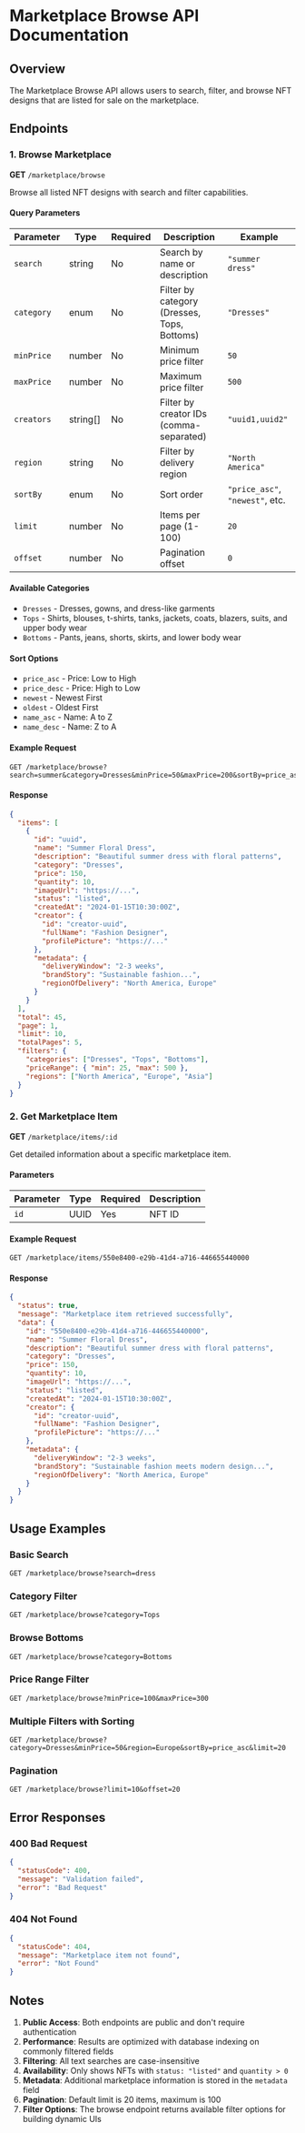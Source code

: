 # Marketplace Browse API Documentation

## Overview
The Marketplace Browse API allows users to search, filter, and browse NFT designs that are listed for sale on the marketplace.

## Endpoints

### 1. Browse Marketplace
**GET** `/marketplace/browse`

Browse all listed NFT designs with search and filter capabilities.

#### Query Parameters
| Parameter | Type | Required | Description | Example |
|-----------|------|----------|-------------|---------|
| `search` | string | No | Search by name or description | `"summer dress"` |
| `category` | enum | No | Filter by category (Dresses, Tops, Bottoms) | `"Dresses"` |
| `minPrice` | number | No | Minimum price filter | `50` |
| `maxPrice` | number | No | Maximum price filter | `500` |
| `creators` | string[] | No | Filter by creator IDs (comma-separated) | `"uuid1,uuid2"` |
| `region` | string | No | Filter by delivery region | `"North America"` |
| `sortBy` | enum | No | Sort order | `"price_asc"`, `"newest"`, etc. |
| `limit` | number | No | Items per page (1-100) | `20` |
| `offset` | number | No | Pagination offset | `0` |

#### Available Categories
- `Dresses` - Dresses, gowns, and dress-like garments
- `Tops` - Shirts, blouses, t-shirts, tanks, jackets, coats, blazers, suits, and upper body wear
- `Bottoms` - Pants, jeans, shorts, skirts, and lower body wear

#### Sort Options
- `price_asc` - Price: Low to High
- `price_desc` - Price: High to Low  
- `newest` - Newest First
- `oldest` - Oldest First
- `name_asc` - Name: A to Z
- `name_desc` - Name: Z to A

#### Example Request
```
GET /marketplace/browse?search=summer&category=Dresses&minPrice=50&maxPrice=200&sortBy=price_asc&limit=10
```

#### Response
```json
{
  "items": [
    {
      "id": "uuid",
      "name": "Summer Floral Dress",
      "description": "Beautiful summer dress with floral patterns",
      "category": "Dresses",
      "price": 150,
      "quantity": 10,
      "imageUrl": "https://...",
      "status": "listed",
      "createdAt": "2024-01-15T10:30:00Z",
      "creator": {
        "id": "creator-uuid",
        "fullName": "Fashion Designer",
        "profilePicture": "https://..."
      },
      "metadata": {
        "deliveryWindow": "2-3 weeks",
        "brandStory": "Sustainable fashion...",
        "regionOfDelivery": "North America, Europe"
      }
    }
  ],
  "total": 45,
  "page": 1,
  "limit": 10,
  "totalPages": 5,
  "filters": {
    "categories": ["Dresses", "Tops", "Bottoms"],
    "priceRange": { "min": 25, "max": 500 },
    "regions": ["North America", "Europe", "Asia"]
  }
}
```

### 2. Get Marketplace Item
**GET** `/marketplace/items/:id`

Get detailed information about a specific marketplace item.

#### Parameters
| Parameter | Type | Required | Description |
|-----------|------|----------|-------------|
| `id` | UUID | Yes | NFT ID |

#### Example Request
```
GET /marketplace/items/550e8400-e29b-41d4-a716-446655440000
```

#### Response
```json
{
  "status": true,
  "message": "Marketplace item retrieved successfully",
  "data": {
    "id": "550e8400-e29b-41d4-a716-446655440000",
    "name": "Summer Floral Dress",
    "description": "Beautiful summer dress with floral patterns",
    "category": "Dresses",
    "price": 150,
    "quantity": 10,
    "imageUrl": "https://...",
    "status": "listed",
    "createdAt": "2024-01-15T10:30:00Z",
    "creator": {
      "id": "creator-uuid",
      "fullName": "Fashion Designer",
      "profilePicture": "https://..."
    },
    "metadata": {
      "deliveryWindow": "2-3 weeks",
      "brandStory": "Sustainable fashion meets modern design...",
      "regionOfDelivery": "North America, Europe"
    }
  }
}
```

## Usage Examples

### Basic Search
```
GET /marketplace/browse?search=dress
```

### Category Filter
```
GET /marketplace/browse?category=Tops
```

### Browse Bottoms
```
GET /marketplace/browse?category=Bottoms
```

### Price Range Filter
```
GET /marketplace/browse?minPrice=100&maxPrice=300
```

### Multiple Filters with Sorting
```
GET /marketplace/browse?category=Dresses&minPrice=50&region=Europe&sortBy=price_asc&limit=20
```

### Pagination
```
GET /marketplace/browse?limit=10&offset=20
```

## Error Responses

### 400 Bad Request
```json
{
  "statusCode": 400,
  "message": "Validation failed",
  "error": "Bad Request"
}
```

### 404 Not Found
```json
{
  "statusCode": 404,
  "message": "Marketplace item not found",
  "error": "Not Found"
}
```

## Notes

1. **Public Access**: Both endpoints are public and don't require authentication
2. **Performance**: Results are optimized with database indexing on commonly filtered fields
3. **Filtering**: All text searches are case-insensitive
4. **Availability**: Only shows NFTs with `status: "listed"` and `quantity > 0`
5. **Metadata**: Additional marketplace information is stored in the `metadata` field
6. **Pagination**: Default limit is 20 items, maximum is 100
7. **Filter Options**: The browse endpoint returns available filter options for building dynamic UIs